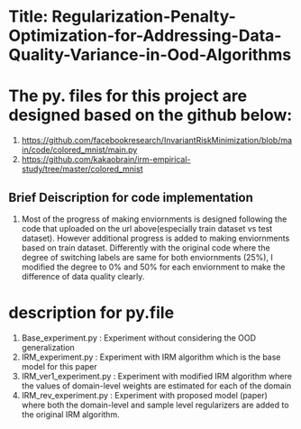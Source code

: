 # Title: Regularization-Penalty-Optimization-for-Addressing-Data-Quality-Variance-in-Ood-Algorithms
# The py. files for this project are designed based on the github below:

1) https://github.com/facebookresearch/InvariantRiskMinimization/blob/main/code/colored_mnist/main.py
2) https://github.com/kakaobrain/irm-empirical-study/tree/master/colored_mnist

## Brief Deiscription for code implementation

1) Most of the progress of making enviornments is designed following the code that uploaded on the url above(especially train dataset vs test dataset). However additional progress is added to making enviornments based on train dataset. Differently with the original code where the degree of switching labels are same for both enviornments (25%), I modified the degree to 0% and 50% for each enviornment to make the difference of data quality clearly.

# description for py.file
1) Base_experiment.py : Experiment without considering the OOD generalization
2) IRM_experiment.py : Experiment with IRM algorithm which is the base model for this paper
3) IRM_ver1_experiment.py : Experiment with modified IRM algorithm where the values of domain-level weights are estimated for each of the domain
4) IRM_rev_experiment.py : Experiment with proposed model (paper) where both the domain-level and sample level regularizers are added to the original IRM algorithm.
